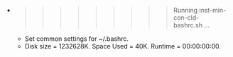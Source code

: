 * >>>>>>>>> Running inst-min-con-cld-bashrc.sh ...
  * Set common settings for ~/.bashrc.
  * Disk size = 1232628K. Space Used = 40K. Runtime = 00:00:00:00.
